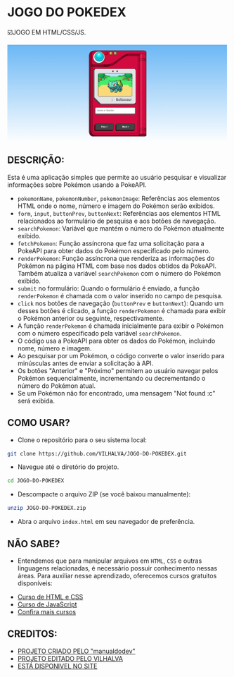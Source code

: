 # JOGO DO POKEDEX
☑️JOGO EM HTML/CSS/JS.

<img src="FOTO.png" align="center" width="500"> <br> 

## DESCRIÇÃO:
Esta é uma aplicação simples que permite ao usuário pesquisar e visualizar informações sobre Pokémon usando a PokeAPI.

- `pokemonName`, `pokemonNumber`, `pokemonImage`: Referências aos elementos HTML onde o nome, número e imagem do Pokémon serão exibidos.
- `form`, `input`, `buttonPrev`, `buttonNext`: Referências aos elementos HTML relacionados ao formulário de pesquisa e aos botões de navegação.
- `searchPokemon`: Variável que mantém o número do Pokémon atualmente exibido.
- `fetchPokemon`: Função assíncrona que faz uma solicitação para a PokeAPI para obter dados do Pokémon especificado pelo número.
- `renderPokemon`: Função assíncrona que renderiza as informações do Pokémon na página HTML com base nos dados obtidos da PokeAPI. Também atualiza a variável `searchPokemon` com o número do Pokémon exibido.
- `submit` no formulário: Quando o formulário é enviado, a função `renderPokemon` é chamada com o valor inserido no campo de pesquisa.
- `click` nos botões de navegação (`buttonPrev` e `buttonNext`): Quando um desses botões é clicado, a função `renderPokemon` é chamada para exibir o Pokémon anterior ou seguinte, respectivamente.
- A função `renderPokemon` é chamada inicialmente para exibir o Pokémon com o número especificado pela variável `searchPokemon`.
- O código usa a PokeAPI para obter os dados do Pokémon, incluindo nome, número e imagem.
- Ao pesquisar por um Pokémon, o código converte o valor inserido para minúsculas antes de enviar a solicitação à API.
- Os botões "Anterior" e "Próximo" permitem ao usuário navegar pelos Pokémon sequencialmente, incrementando ou decrementando o número do Pokémon atual.
- Se um Pokémon não for encontrado, uma mensagem "Not found :c" será exibida.

## COMO USAR?
* Clone o repositório para o seu sistema local:

```bash
git clone https://github.com/VILHALVA/JOGO-DO-POKEDEX.git
```

* Navegue até o diretório do projeto.

```bash
cd JOGO-DO-POKEDEX
```

* Descompacte o arquivo ZIP (se você baixou manualmente):

```bash
unzip JOGO-DO-POKEDEX.zip
```
* Abra o arquivo `index.html` em seu navegador de preferência.

## NÃO SABE?
- Entendemos que para manipular arquivos em `HTML`, `CSS` e outras linguagens relacionadas, é necessário possuir conhecimento nessas áreas. Para auxiliar nesse aprendizado, oferecemos cursos gratuitos disponíveis:
* [Curso de HTML e CSS](https://github.com/VILHALVA/CURSO-DE-HTML-E-CSS)
* [Curso de JavaScript](https://github.com/VILHALVA/CURSO-DE-JAVASCRIPT)
* [Confira mais cursos](https://github.com/VILHALVA?tab=repositories&q=+topic:CURSO)

## CREDITOS:
- [PROJETO CRIADO PELO "manualdodev"](https://github.com/manualdodev/pokedex)
- [PROJETO EDITADO PELO VILHALVA](https://github.com/VILHALVA)
- [ESTÁ DISPONIVEL NO SITE](https://vilhalva.github.io/STYLER/STYLER.html)